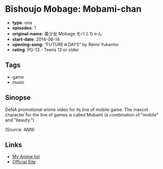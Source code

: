# Bishoujo Mobage: Mobami-chan

-   **type**: ona
-   **episodes**: 1
-   **original-name**: 美少女 Mobage モバミちゃん
-   **start-date**: 2014-08-14
-   **opening-song**: “FUTURE☆DAYS” by Reimi Yukarino
-   **rating**: PG-13 - Teens 13 or older

## Tags

-   game
-   music

## Sinopse

DeNA promotional anime video for its line of mobile game. The mascot character for the line of games is called Mobami (a combination of "mobile" and "beauty.")

(Source: ANN)

## Links

-   [My Anime list](https://myanimelist.net/anime/25991/Bishoujo_Mobage__Mobami-chan)
-   [Official Site](http://www.mbga.jp/lp/game/bishojomobage/)

